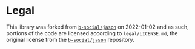 # Legal

This library was forked from
[`b-social/jason`](https://github.com/b-social/jason) on 2022-01-02 and as such,
portions of the code are licensed according to `legal/LICENSE.md`, the original
license from the [`b-social/jason`](https://github.com/b-social/jason) 
repository.